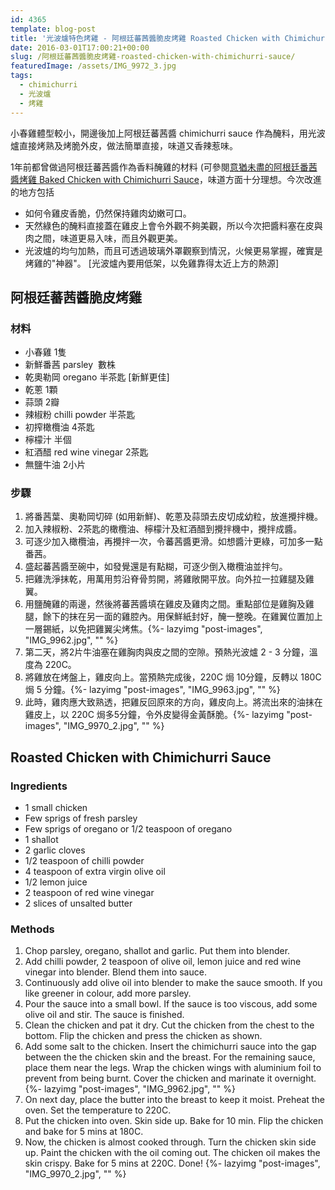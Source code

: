 ```yaml
---
id: 4365
template: blog-post
title: '光波爐特色烤雞 - 阿根廷蕃茜醬脆皮烤雞 Roasted Chicken with Chimichurri Sauce'
date: 2016-03-01T17:00:21+00:00
slug: /阿根廷蕃茜醬脆皮烤雞-roasted-chicken-with-chimichurri-sauce/
featuredImage: /assets/IMG_9972_3.jpg
tags:
  - chimichurri
  - 光波爐
  - 烤雞
---
```

小春雞體型較小，開邊後加上阿根廷蕃茜醬 chimichurri sauce 作為醃料，用光波爐直接烤熟及烤脆外皮，做法簡單直接，味道又香辣惹味。

<!--more-->

1年前都曾做過阿根廷蕃茜醬作為香料醃雞的材料 (可參閱[意猶未盡的阿根廷番茜醬烤雞 Baked Chicken with Chimichurri Sauce](/意猶未盡的阿根廷番茜醬烤雞-baked-chicken-chimichurri-sauce/)，味道方面十分理想。今次改進的地方包括

* 如何令雞皮香脆，仍然保持雞肉幼嫩可口。
* 天然綠色的醃料直接蓋在雞皮上會令外觀不夠美觀，所以今次把醬料塞在皮與肉之間，味道更易入味，而且外觀更美。
* 光波爐的均勻加熱，而且可透過玻璃外罩觀察到情況，火候更易掌握，確實是烤雞的"神器"。 [光波爐內要用低架，以免雞靠得太近上方的熱源]

## 阿根廷蕃茜醬脆皮烤雞

### 材料

* 小春雞 1隻
* 新鮮番茜 parsley &nbsp;數株
* 乾奧勒岡 oregano 半茶匙 [新鮮更佳]
* 乾蔥 1顆
* 蒜頭 2瓣
* 辣椒粉 chilli powder 半茶匙
* 初搾橄欖油 4茶匙
* 檸檬汁 半個
* 紅酒醋 red wine vinegar 2茶匙
* 無鹽牛油 2小片

### 步驟

1.   將番茜葉、奧勒岡切碎 (如用新鮮)、乾蔥及蒜頭去皮切成幼粒，放進攪拌機。
2.   加入辣椒粉、2茶匙的橄欖油、檸檬汁及紅酒醋到攪拌機中，攪拌成醬。
3.   可逐少加入橄欖油，再攪拌一次，令蕃茜醬更滑。如想醬汁更綠，可加多一點番茜。
4.   盛起蕃茜醬至碗中，如發覺還是有點糊，可逐少倒入橄欖油並拌勻。
5.   把雞洗淨抹乾，用萬用剪沿脊骨剪開，將雞敞開平放。向外拉一拉雞腿及雞翼。
6.   用鹽醃雞的兩邊，然後將蕃茜醬填在雞皮及雞肉之間。重點部位是雞胸及雞腿，餘下的抹在另一面的雞腔內。用保鮮紙封好，醃一整晚。在雞翼位置加上一層錫紙，以免把雞翼尖烤焦。{%- lazyimg "post-images", "IMG_9962.jpg", "" %}
7.   第二天，將2片牛油塞在雞胸肉與皮之間的空隙。預熱光波爐 2 - 3 分鐘，溫度為 220C。
8.   將雞放在烤盤上，雞皮向上。當預熱完成後，220C 焗 10分鐘，反轉以 180C 焗 5 分鐘。{%- lazyimg "post-images", "IMG_9963.jpg", "" %}
9.   此時，雞肉應大致熟透，把雞反回原來的方向，雞皮向上。將流出來的油抹在雞皮上，以 220C 焗多5分鐘，令外皮變得金黃酥脆。{%- lazyimg "post-images", "IMG_9970_2.jpg", "" %}

## Roasted Chicken with Chimichurri Sauce

### Ingredients

* 1 small chicken
* Few sprigs of fresh parsley
* Few sprigs of oregano or 1/2 teaspoon of oregano
* 1 shallot
* 2 garlic cloves
* 1/2 teaspoon of chilli powder
* 4 teaspoon of extra virgin olive oil
* 1/2 lemon juice
* 2 teaspoon of red wine vinegar
* 2 slices of unsalted butter

### Methods
1. Chop parsley, oregano, shallot and garlic. Put them into blender.
2. Add chilli powder, 2 teaspoon of olive oil, lemon juice and red wine vinegar into blender. Blend them into sauce.
3. Continuously add olive oil into blender to make the sauce smooth. If you like greener in colour, add more parsley.
4. Pour the sauce into a small bowl. If the sauce is too viscous, add some olive oil and stir. The sauce is finished.
5. Clean the chicken and pat it dry. Cut the chicken from the chest&nbsp;to the bottom. Flip the chicken and press the chicken as shown.
6. Add some salt to the chicken. Insert the chimichurri sauce into the gap between the the chicken skin and the breast. For the remaining sauce, place them near the legs. Wrap the chicken wings with aluminium foil to prevent from being burnt. Cover the chicken and&nbsp;marinate it overnight. {%- lazyimg "post-images", "IMG_9962.jpg", "" %}
7. On next day, place the butter into the breast to keep it moist. Preheat the oven. Set the temperature to 220C.
8. Put the chicken into oven. Skin side up. Bake for 10 min. Flip the chicken and bake for 5 mins at 180C.
9. Now, the chicken is almost cooked through. Turn the chicken skin side up. Paint the chicken with the oil coming out. The chicken oil makes the skin crispy. Bake for 5 mins at 220C. Done! {%- lazyimg "post-images", "IMG_9970_2.jpg", "" %}
